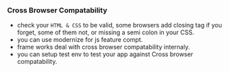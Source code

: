 ### Cross Browser Compatability
- check your ``HTML & CSS`` to be valid, some browsers add closing tag if you forget, some of them not, or missing a semi colon in your CSS.
- you can use modernize for js feature compt.
- frame works deal with cross browser compatability internaly.
- you can setup test env to test your app against Cross browser compatability. 
